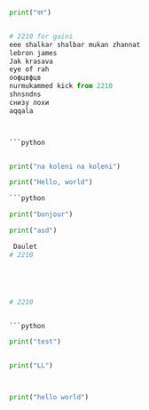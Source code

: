 
```python

print("दर")


# 2210 for gaini 
eee shalkar shalbar mukan zhannat
lebron james
Jak krasava
eye of rah
оофцвфцв
nurmukammed kick from 2210
shnsndns
снизу лохи
aqqala



```python


print("na koleni na koleni")

print("Hello, world")

```python

print("bonjour")

print("asd")

 Daulet
# 2210





# 2210


```python

print("test")


```






```python

print("LL")



print("hello world")



```
